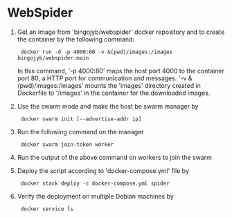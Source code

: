 # WebSpider

1. Get an image from 'bingojyb/webspider' docker repository and to create the container by the following command:

        docker run -d -p 4000:80 -v &(pwd)/images:/images bingojyb/webspider:main

   In this command, '-p 4000:80' maps the host port 4000 to the container port 80, a HTTP port for communication and messages.    '-v &(pwd)/images:/images' mounts the 'images' directory created in Dockerfile to '/images' in the container for the            downloaded images.

2. Use the swarm mode and make the host be swarm manager by

        docker swarm init [--advertise-addr ip]
  
3. Run the following command on the manager

        docker swarm join-token worker
  
4. Run the output of the above command on workers to join the swarm

5. Deploy the script according to 'docker-compose.yml' file by

        docker stack deploy -c docker-compose.yml spider
  
6. Verify the deployment on multiple Debian machines by

        docker service ls
  
  

